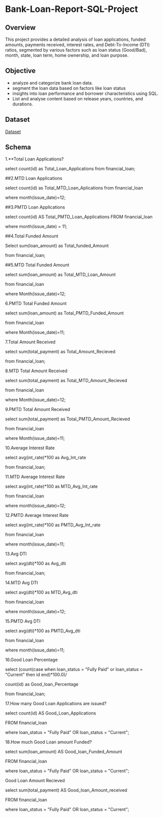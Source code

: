 # Bank-Loan-Report-SQL-Project
## Overview
This project provides a detailed analysis of loan applications, funded amounts, payments received, interest rates, and Debt-To-Income (DTI) ratios, segmented by various factors such as loan status (Good/Bad), month, state, loan term, home ownership, and loan purpose.
## Objective
- analyze and categorize bank loan data.
- segment the loan data based on factors like loan status
- insights into loan performance and borrower characteristics using SQL.
- List and analyse content based on release years, countries, and durations.
## Dataset
<a href="https://github.com/mamatha203/Financial-Loan-SQL-Project/blob/main/financial_loan.csv">Dataset</a>
## Schema

1.**Total Loan Applications?

select count(id) as Total_Loan_Applications 
from financial_loan;

##2.MTD Loan Applications

select count(id) as Total_MTD_Loan_Aplications from financial_loan

where month(issue_date)=12;

##3.PMTD Loan Applications

select count(id) AS Total_PMTD_Loan_Applications FROM financial_loan

where month(issue_date) = 11;

##4.Total Funded Amount

Select sum(loan_amount) as Total_funded_Amount 

from financial_loan;

##5.MTD Total Funded Amount

select sum(loan_amount) as Total_MTD_Loan_Amount 

from financial_loan 

where Month(issue_date)=12;

6.PMTD Total Funded Amount

select sum(loan_amount) as Total_PMTD_Funded_Amount 

from financial_loan 

where Month(issue_date)=11;

7.Total Amount Received

select sum(total_payment) as Total_Amount_Recieved 

from financial_loan;

8.MTD Total Amount Received

select sum(total_payment) as Total_MTD_Amount_Recieved 

from financial_loan

where Month(issue_date)=12;

9.PMTD Total Amount Received

select sum(total_payment) as Total_PMTD_Amount_Recieved 

from financial_loan

where Month(issue_date)=11;

10.Average Interest Rate

select avg(int_rate)*100 as Avg_Int_rate 

from financial_loan; 

11.MTD Average Interest Rate

select avg(int_rate)*100 as MTD_Avg_Int_rate 

from financial_loan

where month(issue_date)=12;

12.PMTD Average Interest Rate

select avg(int_rate)*100 as PMTD_Avg_Int_rate 

from financial_loan
 
where month(issue_date)=11;

13.Avg DTI

select avg(dti)*100 as Avg_dti 

from financial_loan;

14.MTD Avg DTI 

 select avg(dti)*100 as MTD_Avg_dti 
 
 from financial_loan
 
 where month(issue_date)=12;

 15.PMTD Avg DTI  
 
 select avg(dti)*100 as PMTD_Avg_dti 
 
 from financial_loan
 
 where month(issue_date)=11;

16.Good Loan Percentage

select (count(case when loan_status = "Fully Paid" or loan_status = "Current" then id end)*100.0)/

count(id) as Good_loan_Percentage 

from financial_loan;

17.How many Good Loan Applications are issued?

select count(id) AS Good_Loan_Applications 

FROM financial_loan

where loan_status = "Fully Paid" OR loan_status = "Current";

18.How much Good Loan amount Funded?

select sum(loan_amount) AS Good_loan_Funded_Amount 

FROM financial_loan

where loan_status = "Fully Paid" OR loan_status = "Current";

Good Loan Amount Recieved

select sum(total_payment) AS Good_loan_Amount_received 

FROM financial_loan

where loan_status = "Fully Paid" OR loan_status = "Current";






















 
